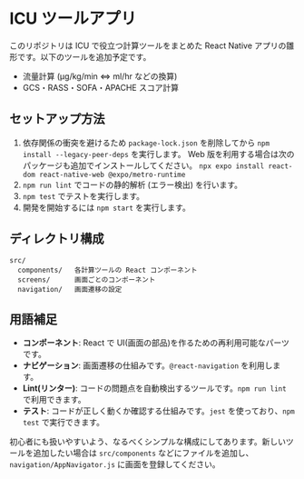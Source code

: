 # ICU ツールアプリ

このリポジトリは ICU で役立つ計算ツールをまとめた React Native アプリの雛形です。以下のツールを追加予定です。

- 流量計算 (μg/kg/min ⇔ ml/hr などの換算)
- GCS・RASS・SOFA・APACHE スコア計算

## セットアップ方法

1. 依存関係の衝突を避けるため `package-lock.json` を削除してから
   `npm install --legacy-peer-deps` を実行します。
   Web 版を利用する場合は次のパッケージも追加でインストールしてください。
   `npx expo install react-dom react-native-web @expo/metro-runtime`
2. `npm run lint` でコードの静的解析 (エラー検出) を行います。
3. `npm test` でテストを実行します。
4. 開発を開始するには `npm start` を実行します。

## ディレクトリ構成

```
src/
  components/   各計算ツールの React コンポーネント
  screens/      画面ごとのコンポーネント
  navigation/   画面遷移の設定
```

## 用語補足

- **コンポーネント**: React で UI(画面の部品)を作るための再利用可能なパーツです。
- **ナビゲーション**: 画面遷移の仕組みです。`@react-navigation` を利用します。
- **Lint(リンター)**: コードの問題点を自動検出するツールです。`npm run lint` で利用できます。
- **テスト**: コードが正しく動くか確認する仕組みです。`jest` を使っており、`npm test` で実行できます。

初心者にも扱いやすいよう、なるべくシンプルな構成にしてあります。新しいツールを追加したい場合は `src/components` などにファイルを追加し、`navigation/AppNavigator.js` に画面を登録してください。
